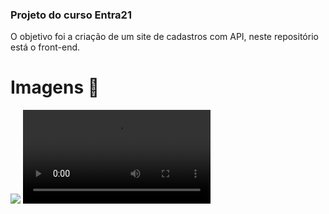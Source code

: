 ### Projeto do curso Entra21

O objetivo foi a criação de um site de cadastros com API, neste repositório está o front-end.

# Imagens 📸
<img src="projetofinal.mp4">

<video src="projetofinal.mp4" type="video/mp4">
